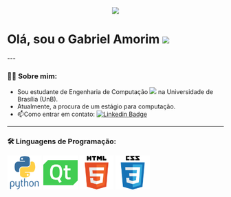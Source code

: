 <div id="header" align="center">
      <img src = "https://media2.giphy.com/media/l0HlNaQ6gWfllcjDO/giphy.gif?cid=ecf05e472nb0i72cg9tkmmerq5ivvmnyibi97q8ttyk7dyyg&rid=giphy.gif&ct=g" width="300""/>
</div>
<h1>
  Olá, sou o Gabriel Amorim
  <img src="https://media.giphy.com/media/hvRJCLFzcasrR4ia7z/giphy.gif" width="30"/>
</h1>
---

### :man_technologist: Sobre mim:
                                         
- Sou estudante de Engenharia de Computação <img src="https://media.giphy.com/media/WUlplcMpOCEmTGBtBW/giphy.gif" width="30"> na Universidade de Brasília (UnB).
- Atualmente, a procura de um estágio para computação.
- :mailbox:Como entrar em contato: [![Linkedin Badge](https://img.shields.io/badge/-Gabriel-blue?style=flat&logo=Linkedin&logoColor=white)](https://www.linkedin.com/in/gabrielamorimsoarss/)
---

### :hammer_and_wrench: Linguagens de Programação:
<div>
  <img src="https://github.com/devicons/devicon/blob/master/icons/python/python-original-wordmark.svg" width=80 height=80/> 
  <img src="https://github.com/devicons/devicon/blob/master/icons/qt/qt-original.svg" width=80 height=80 />  
  <img src="https://github.com/devicons/devicon/blob/master/icons/html5/html5-original-wordmark.svg" width=80 height=80 /> 
  <img src="https://github.com/devicons/devicon/blob/master/icons/css3/css3-original-wordmark.svg" width=80 height=80 />                                          </div>

